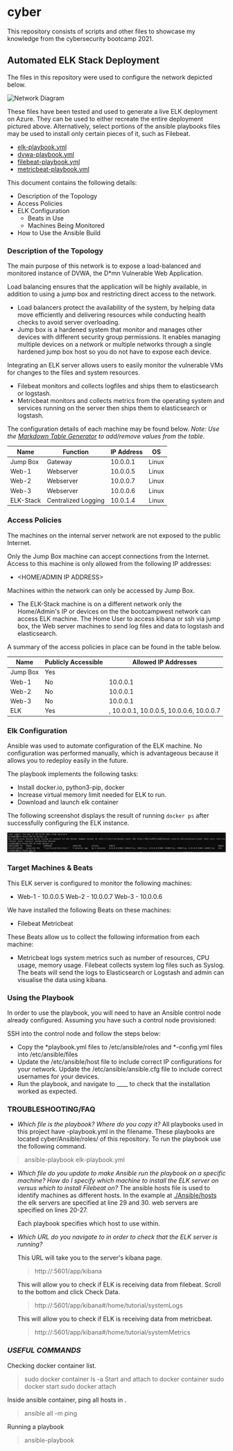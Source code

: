 # cyber
This repository consists of scripts and other files to showcase my knowledge from the cybersecurity bootcamp 2021.


## Automated ELK Stack Deployment

The files in this repository were used to configure the network depicted below.

![Network Diagram](https://github.com/nlsaw/cyber/blob/main/Diagrams/Network%20Diagram.png "Network Diagram")

These files have been tested and used to generate a live ELK deployment on Azure. They can be used to either recreate the entire deployment pictured above. Alternatively, select portions of the ansible playbooks files may be used to install only certain pieces of it, such as Filebeat.

  - [elk-playbook.yml](./Ansible/Roles/elk-playbook.yml)
  - [dvwa-playbook.yml](./Ansible/Roles/dvwa-playbook.yml)
  - [filebeat-playbook.yml](./Ansible/Roles/filebeat-playbook.yml)
  - [metricbeat-playbook.yml](./Ansible/Roles/metricbeat-playbook.yml)

This document contains the following details:
- Description of the Topology
- Access Policies
- ELK Configuration
  - Beats in Use
  - Machines Being Monitored
- How to Use the Ansible Build


### Description of the Topology

The main purpose of this network is to expose a load-balanced and monitored instance of DVWA, the D*mn Vulnerable Web Application.

Load balancing ensures that the application will be highly available, in addition to using a jump box and restricting direct access to the network.
- Load balancers protect the availability of the system, by helping data move efficiently and delivering resources while conducting health checks to avoid server overloading.
- Jump box is a hardened system that monitor and manages other devices with different security group permissions. It enables managing multiple devices on a network or multiple networks through a single hardened jump box host so you do not have to expose each device.

Integrating an ELK server allows users to easily monitor the vulnerable VMs for changes to the files and system resources.
- Filebeat monitors and collects logfiles and ships them to elasticsearch or logstash.
- Metricbeat monitors and collects metrics from the operating system and services running on the server then ships them to elasticsearch or logstash.

The configuration details of each machine may be found below.
_Note: Use the [Markdown Table Generator](http://www.tablesgenerator.com/markdown_tables) to add/remove values from the table_.

| Name      | Function            | IP Address | OS    |
|-----------|---------------------|------------|-------|
| Jump Box  | Gateway             | 10.0.0.1   | Linux |
| Web-1     | Webserver           | 10.0.0.5   | Linux |
| Web-2     | Webserver           | 10.0.0.7   | Linux |
| Web-3     | Webserver           | 10.0.0.6   | Linux |
| ELK-Stack | Centralized Logging | 10.0.1.4   | Linux |

### Access Policies

The machines on the internal server network are not exposed to the public Internet. 

Only the Jump Box machine can accept connections from the Internet. Access to this machine is only allowed from the following IP addresses:
- <HOME/ADMIN IP ADDRESS>

Machines within the network can only be accessed by Jump Box.
- The ELK-Stack machine is on a different network only the Home/Admin's IP or devices on the the bootcampwest network can access ELK machine. The Home User to access kibana or ssh via jump box, the Web server machines to send log files and data to logstash and elasticsearch.

A summary of the access policies in place can be found in the table below.

| Name     | Publicly Accessible | Allowed IP Addresses                                      |
|----------|---------------------|-----------------------------------------------------------|
| Jump Box | Yes                 | <HOME IP ADDRESS>                                         |
| Web-1    | No                  | 10.0.0.1                                                  |
| Web-2    | No                  | 10.0.0.1                                                  |
| Web-3    | No                  | 10.0.0.1                                                  |
| ELK      | Yes                 | <Home IP Address>, 10.0.0.1, 10.0.0.5, 10.0.0.6, 10.0.0.7 |
  

### Elk Configuration

Ansible was used to automate configuration of the ELK machine. No configuration was performed manually, which is advantageous because it allows you to redeploy easily in the future.

The playbook implements the following tasks:
- Install docker.io, python3-pip, docker
- Increase virtual memory limit needed for ELK to run.
- Download and launch elk container

The following screenshot displays the result of running `docker ps` after successfully configuring the ELK instance.

![docker ps output](Images/docker_ps_output.png)

### Target Machines & Beats
This ELK server is configured to monitor the following machines:
- Web-1 - 10.0.0.5
  Web-2 - 10.0.0.7
  Web-3 - 10.0.0.6

We have installed the following Beats on these machines:
- Filebeat
  Metricbeat

These Beats allow us to collect the following information from each machine:
- Metricbeat logs system metrics such as number of resources, CPU usage, memory usage.
  Filebeat collects system log files such as Syslog.
  The beats will send the logs to Elasticsearch or Logstash and admin can visualise the data using kibana.

### Using the Playbook
In order to use the playbook, you will need to have an Ansible control node already configured. Assuming you have such a control node provisioned: 

SSH into the control node and follow the steps below:
- Copy the *playbook.yml files to /etc/ansible/roles and *-config.yml files into /etc/ansible/files
- Update the /etc/ansible/host file to include correct IP configurations for your network. Update the /etc/ansible/ansible.cfg file to include correct usernames for your devices.
- Run the playbook, and navigate to ____ to check that the installation worked as expected.

### TROUBLESHOOTING/FAQ
- _Which file is the playbook? Where do you copy it?_
  All playbooks used in this project have -playbook.yml in the filename. These playbooks are located cyber/Ansible/roles/ of this repository.
  To run the playbook use the following command.
> ansible-playbook elk-playbook.yml
  
- _Which file do you update to make Ansible run the playbook on a specific machine? How do I specify which machine to install the ELK server on versus which to install Filebeat on?_
  The ansible hosts file is used to identify machines as different hosts. In the example at
  [./Ansible/hosts](./Ansible/Hosts) the elk servers are specified at line 29 and 30.
  web servers are specified on lines 20-27.
  
  Each playbook specifies which host to use within.
  
- _Which URL do you navigate to in order to check that the ELK server is running?_
  
  This URL will take you to the server's kibana page.
  > http://<ELK IP ADDRESS>:5601/app/kibana
  
  This will allow you to check if ELK is receiving data from filebeat. Scroll to the bottom and click Check Data.
  > http://<ELK IP ADDRESS>:5601/app/kibana#/home/tutorial/systemLogs
  
  This will allow you to check if ELK is receiving data from metricbeat.
  > http://<ELK IP ADDRESS>:5601/app/kibana#/home/tutorial/systemMetrics
  
  
### _USEFUL COMMANDS_
  
 Checking docker container list.
  > sudo docker container ls -a
 Start and attach to docker container
  > sudo docker start <container name>
  > sudo docker attach <container name>
 
 Inside ansible container, ping all hosts in .
  > ansible all -m ping
  
 Running a playbook
  > ansible-playbook <playbook yml>
  
  
